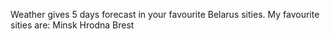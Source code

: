 Weather gives 5 days forecast in your favourite Belarus sities. My favourite sities are: 
Minsk 
Hrodna 
Brest
